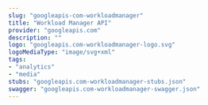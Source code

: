 ```yaml
---
slug: "googleapis-com-workloadmanager"
title: "Workload Manager API"
provider: "googleapis.com"
description: ""
logo: "googleapis.com-workloadmanager-logo.svg"
logoMediaType: "image/svg+xml"
tags:
- "analytics"
- "media"
stubs: "googleapis.com-workloadmanager-stubs.json"
swagger: "googleapis.com-workloadmanager-swagger.json"
---
```

